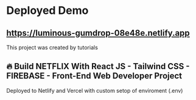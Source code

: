 # Deployed Demo
## https://luminous-gumdrop-08e48e.netlify.app

This project was created by tutorials 
## 🔥 Build NETFLIX With React JS - Tailwind CSS - FIREBASE - Front-End Web Developer Project

Deployed to Netlify and Vercel with custom setop of enviroment (.env)